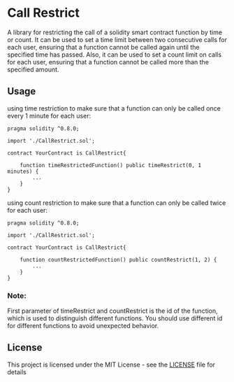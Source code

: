 # Call Restrict

A library for restricting the call of a solidity smart contract function by time or count. It can be used to set a time limit between two consecutive calls for each user, ensuring that a function cannot be called again until the specified time has passed. Also, it can be used to set a count limit on calls for each user, ensuring that a function cannot be called more than the specified amount.

## Usage

using time restriction to make sure that a function can only be called once every 1 minute for each user:

```solidity
pragma solidity ^0.8.0;

import './CallRestrict.sol';

contract YourContract is CallRestrict{

    function timeRestrictedFunction() public timeRestrict(0, 1 minutes) {
        ...
    }
}
```


using count restriction to make sure that a function can only be called twice for each user:

```solidity
pragma solidity ^0.8.0;

import './CallRestrict.sol';

contract YourContract is CallRestrict{

    function countRestrictedFunction() public countRestrict(1, 2) {
        ...
    }
}
```

### Note:

First parameter of timeRestrict and countRestrict is the id of the function, which is used to distinguish different functions. You should use different id for different functions to avoid unexpected behavior.

## License

This project is licensed under the MIT License - see the [LICENSE](LICENSE) file for details